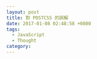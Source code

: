 ```yaml
---
layout: post
title: 對 POSTCSS 的誤解
date: 2017-01-08 02:48:58 +0800
tags:
  - JavaScript
  - Thought
category:
---
```

